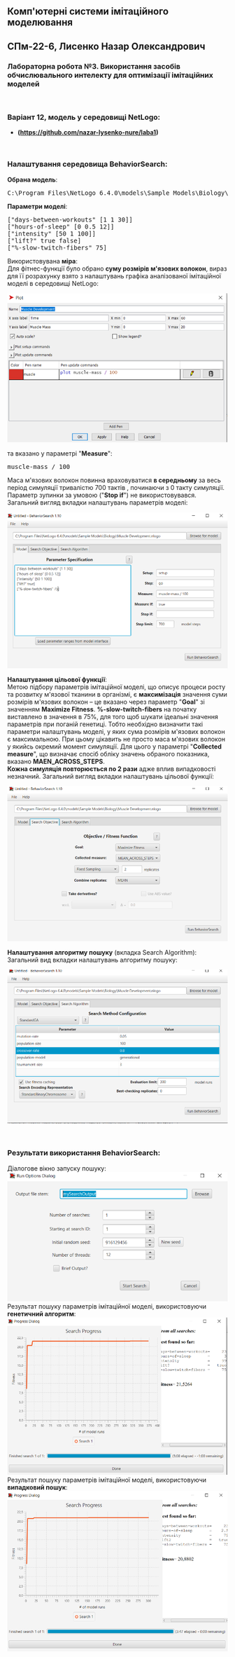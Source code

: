 ## Комп'ютерні системи імітаційного моделювання
## СПм-22-6, **Лисенко Назар Олександрович**
### Лабораторна робота №**3**. Використання засобів обчислювального интелекту для оптимізації імітаційних моделей

<br>

### Варіант 12, модель у середовищі NetLogo:


- **(https://github.com/nazar-lysenko-nure/laba1)**


<br>

### Налаштування середовища BehaviorSearch:

**Обрана модель**:
<pre>
C:\Program Files\NetLogo 6.4.0\models\Sample Models\Biology\Muscle Development.nlogo
</pre>
**Параметри моделі**:  
<pre>
["days-between-workouts" [1 1 30]]
["hours-of-sleep" [0 0.5 12]]
["intensity" [50 1 100]]
["lift?" true false]
["%-slow-twitch-fibers" 75]
</pre>
Використовувана **міра**:  
Для фітнес-функції  було обрано **суму розмірів м'язових волокон**,  вираз для її розрахунку взято з налаштувань графіка аналізованої імітаційної моделі в середовищі NetLogo:

![mass](MuscleDevelopment.png)  

та вказано у параметрі "**Measure**":

<pre>
muscle-mass / 100
</pre>

Маса м'язових волокон повинна враховуватися **в середньому** за весь період симуляції тривалістю 700 тактів , починаючи з 0 такту симуляції.  
Параметр зупинки за умовою ("**Stop if**") не використовувався.  
Загальний вигляд вкладки налаштувань параметрів моделі:  

![Вкладка налаштувань параметрів моделі](parameters.png)

**Налаштування цільової функції**:  
Метою підбору параметрів імітаційної моделі, що описує процеси росту та розвитку м'язової тканини в організмі, є **максимізація** значення суми розмірів м'язових волокон – це вказано через параметр "**Goal**" зі значенням **Maximize Fitness**. **%-slow-twitch-fibers** на початку виставлено в значення в 75%, для того щоб шукати ідеальні значення параметрів при поганій генетиці.
Тобто необхідно визначити такі параметри налаштувань моделі, у яких сума розмірів м'язових волокон є максимальною. При цьому цікавить не просто маса м'язових волокон у якийсь окремий момент симуляції. Для цього у параметрі "**Collected measure**", що визначає спосіб обліку значень обраного показника, вказано **MAEN_ACROSS_STEPS**.  
 **Кожна симуляція повторюється по 2 рази** адже вплив випадковості незначний.
Загальний вигляд вкладки налаштувань цільової функції:  

![Вкладка налаштувань цільової функції](objective.png)

**Налаштування алгоритму пошуку** (вкладка Search Algorithm):  
Загальний вид вкладки налаштувань алгоритму пошуку:  

![Вкладка налаштувань пошуку](search.png)

<br>

### Результати використання BehaviorSearch:
Діалогове вікно запуску пошуку:  
![Вікно запуску пошуку](dialog.png)
Результат пошуку параметрів імітаційної моделі, використовуючи **генетичний алгоритм**:  
![Результати пошуку за допомогою ГА](ga.png)
Результат пошуку параметрів імітаційної моделі, використовуючи **випадковий пошук**:  
![Результати випадкового пошуку](rs.png)
